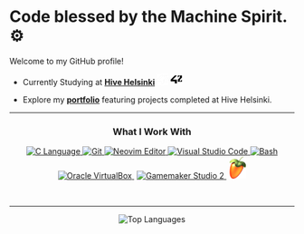 #  Code blessed by the Machine Spirit. ⚙

Welcome to my GitHub profile!

- Currently Studying at [**Hive Helsinki**](https://www.hive.fi/en) 
  <img src="https://raw.githubusercontent.com/usvapel/usvapel/main/assets/icons/42white.png#gh-dark-mode-only" alt="42" width="20" height="20"/>
  <img src="https://raw.githubusercontent.com/usvapel/usvapel/main/assets/icons/42black.png#gh-light-mode-only" alt="42" width="20" height="20"/>
  
- Explore my [**portfolio**](https://github.com/usvapel/Hive_Helsinki_Projects) featuring projects completed at Hive Helsinki.

---

<div align="center">
  
  ### What I Work With
  
</div>

<p align="center">
  <a href="https://en.wikipedia.org/wiki/C_(programming_language)">
    <img src="https://cdn.jsdelivr.net/gh/devicons/devicon@latest/icons/c/c-original.svg" alt="C Language" width="40" height="40" title="C Language"/>
  </a>
  <a href="https://git-scm.com/">
    <img src="https://cdn.jsdelivr.net/gh/devicons/devicon@latest/icons/git/git-original.svg" alt="Git" width="40" height="40" title="Git"/>
  </a>
  <a href="https://neovim.io/">
    <img src="https://cdn.jsdelivr.net/gh/devicons/devicon@latest/icons/neovim/neovim-original.svg" alt="Neovim Editor" width="40" height="40" title="Neovim Editor"/>
  </a>
  <a href="https://code.visualstudio.com/">
    <img src="https://cdn.jsdelivr.net/gh/devicons/devicon@latest/icons/vscode/vscode-original.svg" alt="Visual Studio Code" width="40" height="40" title="Visual Studio Code"/>
  </a>
  <a href="https://www.gnu.org/software/bash/">
    <img src="https://cdn.jsdelivr.net/gh/devicons/devicon@latest/icons/bash/bash-original.svg" alt="Bash" width="40" height="40" title="Bash"/>
  </a>
  <a href="https://www.virtualbox.org/">
    <img src="https://upload.wikimedia.org/wikipedia/commons/f/ff/VirtualBox_2024_Logo.svg" alt="Oracle VirtualBox" width="40" height="40" title="Oracle VirtualBox"/>
  </a>
  <img src="https://via.placeholder.com/10x40/00000000/00000000" width="1" height="40"/>
  <a href="https://gamemaker.io/en">
    <img src="https://cdn.brandfetch.io/idLXVOChpM/w/180/h/180/theme/light/logo.png?c=1dxbfHSJFAPEGdCLU4o5B" alt="Gamemaker Studio 2" width="40" height="40" title="Gamemaker Studio 2"/>
  </a>
  <img src="https://via.placeholder.com/10x40/00000000/00000000" width="1" height="40"/>
  <a href="https://www.image-line.com/fl-studio/">
    <img src="https://raw.githubusercontent.com/usvapel/usvapel/main/assets/icons/flstudio.png" alt="FL studio" width="30" height="40" title="FL Studio"/>
  </a>
</p>

&nbsp;

---

<!--## Projects

A selection of academic projects focused on C programming, system development, and low-level computing.

### Project Portfolio

| Project | Description | Technologies | Grade |
|--------|-------------|--------------|:-----:|
| [**libft**](https://github.com/usvapel/libft) | Custom standard library in C, implementing memory manipulation, string operations, and utility functions. | C, libc | ![125](https://img.shields.io/badge/125-1?style=plastic)  |
| [**printf**](https://github.com/usvapel/printf) | Recreation of the `printf` function, handling formatted output and variadic arguments. | C, Variadic Functions | ![100](https://img.shields.io/badge/100-1?style=plastic) |
| [**get_next_line**](https://github.com/usvapel/get_next_line) | Line-by-line file reader using buffered input and static memory. | C, File I/O | ![100](https://img.shields.io/badge/100-1?style=plastic) |
| [**Born2BeRoot**](https://github.com/usvapel/born2BeRoot) | System administration project: secure VM setup, user/group policies, and monitoring via UFW and SSH. | Bash, Linux, VirtualBox | ![96](https://img.shields.io/badge/96-1?style=plastic) |
| [**fractol**](https://github.com/usvapel/fract-ol) | Interactive fractal renderer supporting Mandelbrot, Burning Ship and Julia sets with zoom/pan capabilities. | C, MLX42, Graphics Programming | ![125](https://img.shields.io/badge/125-1?style=plastic) |

> **!** &nbsp;&nbsp; *All projects were completed as part of the 42 curriculum. Grades reflect evaluation results.*-->

<div align="center">
  <img src="https://github-readme-stats.vercel.app/api/top-langs/?username=usvapel&layout=compact&theme=radical" alt="Top Languages" />
</div>

<!-- [![trophy](https://github-profile-trophy.vercel.app/?username=usvapel)](https://github.com/ryo-ma/github-profile-trophy) -->
<img src="https://via.placeholder.com/10x40/00000000/00000000" width="1" height="40"/>
